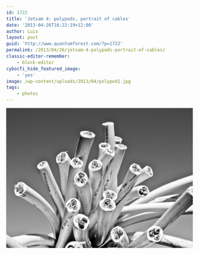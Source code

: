 ```yaml
---
id: 1722
title: 'Jetsam 4: polypods, portrait of cables'
date: '2013-04-26T16:22:19+12:00'
author: Luis
layout: post
guid: 'http://www.quantumforest.com/?p=1722'
permalink: /2013/04/26/jetsam-4-polypods-portrait-of-cables/
classic-editor-remember:
    - block-editor
cybocfi_hide_featured_image:
    - 'yes'
image: /wp-content/uploads/2013/04/polypod1.jpg
tags:
    - photos
---
```


![I was fascinated by the shape of the power cords.](/assets/images/polypod1.jpg)